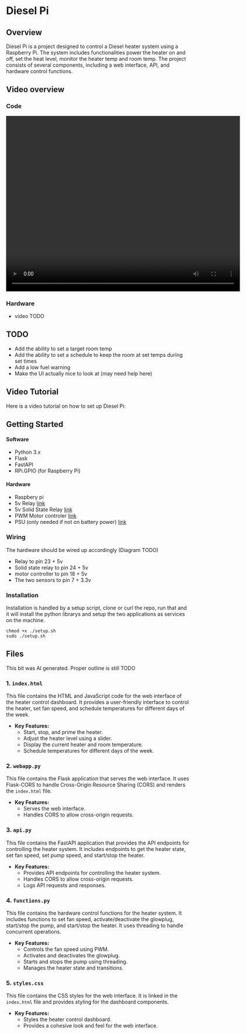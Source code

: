 # Diesel Pi

## Overview

Diesel Pi is a project designed to control a Diesel heater system using a Raspberry Pi. The system includes functionalities power the heater on and off, set the heat level, monitor the heater temp and room temp. The project consists of several components, including a web interface, API, and hardware control functions.

## Video overview 
### Code

<video width="640" height="480" controls>
  <source src="https://youtu.be/jhlhRl0yT9Y" type="video/mp4">
  Your browser does not support the video tag.
</video>

### Hardware
-  video TODO

## TODO
- Add the ability to set a target room temp 
- Add the ability to set a schedule to keep the room at set temps during set times
- Add a low fuel warning
- Make the UI actually nice to look at (may need help here)


## Video Tutorial

Here is a video tutorial on how to set up Diesel Pi:




## Getting Started

#### Software
- Python 3.x
- Flask
- FastAPI
- RPi.GPIO (for Raspberry Pi)

#### Hardware
- Raspbery pi 
- 5v Relay [link ](https://www.amazon.co.uk/DollaTek-Channel-optocoupler-Support-Trigger/dp/B07DJ4NRC1?crid=2LMHPIOX6VJ5E&dib=eyJ2IjoiMSJ9.qtZ0Q_k5Ql7B0ggHLtRrclXCjwLaGcwODm7qtuvlsSOl0f0Dy1nlajZdF92F_pQME-IJHNZau9KaFJy36zwyongoZyFBoDtum7dx6Cqj_M9KozlaTIUuPG2n9mmk0sFyrOd-W0N_17SelmyveXb7u39sGkJKNMlYqrvLTHCnSHQzp_c8j-3J61JQkPWwYsuSqAIk-lQIlF9hf96femxDgT5txTlGmWaIvFTbJsywIKnTnk60vudau0SsrJsvLwKPnDryt2h0LIY9EmNwHx8EzVocIoWmejaSNFNyTzkDseE1fEHAIymVYy9Y5tsAeN3FKCHosuZdOwwohzirNY_CbjNkVOIEB3FskPrR59Cvndx1emEWz0_lChFyJkL0pVijfk7vDk9384Pg_WFqU3jwfuoP-Z2eJ4zMAbh3_wfeL2NNJaUyPFfXExIxf1tSIQi8.XNWSNor-G--sXbUAjxoQnKgX7HQK4sKSozEBaZXzqak&dib_tag=se&keywords=5v+relay&qid=1734906861&sprefix=5v+relay%2Caps%2C148&sr=8-7)
- 5v Solid State Relay [link ](https://www.amazon.co.uk/1-Channel-Trigger-Module-250VAC-Output/dp/B07QS44SYH?crid=2YBIZE5I11H2P&dib=eyJ2IjoiMSJ9.NxmNsIsLuYnvd6rwOAvpszpUiSVkI2ijAYeODiIaFmWWwRlrePaLXOZVOrmVSdOulMdo9947LWbtLldx6CpY70-sly8D4FpddLHpJ1jY5V-8SODJ-f0dTjxicgid6QNrjsrz0kpRdaUcPJ0dgxuUonXEpKyiYHpReSMmcXJdzgWKMoCr_vfG1JGGfferRpuu5_IhA5DiKAnE1w6AOFvwmgFKnSWzZnAxqIVu7IBZwwbRwr0FzYIjct6k2TIpsMplhfdvoSv5WV6ilqmh9bwdIasAsiapbvHjmsTDrvq9ZHNbRJcWMV5X2jZkjXJjSh_YS7_b6u-UZQqZ7BVEerKykdhboNx8m_cibsLTpUckS9RtJb6HQzJoS0EwDr-HMMz05gT8O-Lw9t0AM2s9XaRsNBXwLqFukWDhajtOU-wxm21naSEmxsd9fJpctZMMk0AQ.NDFaGoBbRIs7SgGMd1tAN5Qr9XmR3GkxpW6YRJIkw04&dib_tag=se&keywords=5v+solid+state+relay&nsdOptOutParam=true&qid=1734906840&sprefix=5v+solid+s%2Caps%2C115&sr=8-6)
- PWM Motor controler [link ](https://www.amazon.co.uk/Driver-Controller-Stepper-H-Bridge-suitable/dp/B09T973C76?crid=V1RQZ4NISXPW&dib=eyJ2IjoiMSJ9.5WsPzxYmGKPePHwnhQliPS9FY1DKcGqJ5S7GzJV3qfB9SmoFEgb3nuRwNom6KOgnrfRhHtlYbFeWyEPri--zJ6nHm0WjbIO9kJzJM_zPz4dZT75B-ujt9rfDF06ECPV8KetauhFfML_A627yn-3gvAv01q5fscr7SFeduorr-UZcMY4ZAz-Ijpx77PVDcRCwvd5GEPVfajqSjjEQQC7xmWP4XBf4QgIWR3F0wP60krNe0an-OzhR5CRRXb1l4kGbe__SAfcS-JUFKSdAx70XFpNLYhAF-2lqvwN955rHcUSGPeD5NEJbm-r4GIuwrV2cEC7frkyT_lH_UxWsmoWaU26f5sxwi7aeFSS5ZMjAh25XnKZpyVZpk0d4Oa44HJRSTqi3H7e42oN_ZAsVm7c5wDvCFG48TBlFW7wTZ8hlqor6_vuPvlszB-NIxHWglIMr.AHk2ivxb1XFV17jo3P2myfZM6ZuogE5woHE2bvGJ0Mw&dib_tag=se&keywords=motor+driver&qid=1734906770&sprefix=motor+driver%2Caps%2C100&sr=8-7)
- PSU (only needed if not on battery power) [link](https://www.amazon.co.uk/inShareplus-Universal-Regulated-Switching-Transformer/dp/B088ZQT8TD?dib=eyJ2IjoiMSJ9.P-lKkGBNHKTKRpThhPB4ZjOCihNbDIGP1pkjS98yhopkenlddPtub78g8ja-s7wwC9_Ms-l0MPwtfsBHzzG1qg_gpkIkKTqJa5NMB4por9-ofNY4k2teHkOe178v0m374yTfvwboLgox7AGt_E3lWlGCkx7I9Ao4nS-DTgEJ3MGWIdGu40q9BiugMM-cD0euWB57yc771v6RuB-k-2rgTMjRIb-L1P50xP05IM9obYc.KG6j90Waj1bHICfnTB_hUN6XbdqZjlKTJ6AzaetV4X8&dib_tag=se&keywords=12V%2B10A%2BPower%2BSupply&qid=1734992850&sr=8-4&th=1)

### Wiring 
The hardware should be wired up accordingly (Diagram TODO)
- Relay to pin 23 + 5v
- Solid state relay to pin 24 + 5v
- motor controller to pin 18 + 5v
- The two sensors to pin 7 + 3.3v

### Installation 
Installation is handled by a setup script, clone or curl the repo, run that and it will install the python librarys and setup the two applications as services on the machine.
```
chmod +x ./setup.sh
sudo ./setup.sh
```


## Files
This bit was AI generated. Proper outline is still TODO 
### 1. `index.html`

This file contains the HTML and JavaScript code for the web interface of the heater control dashboard. It provides a user-friendly interface to control the heater, set fan speed, and schedule temperatures for different days of the week.

- **Key Features:**
  - Start, stop, and prime the heater.
  - Adjust the heater level using a slider.
  - Display the current heater and room temperature.
  - Schedule temperatures for different days of the week.

### 2. `webapp.py`

This file contains the Flask application that serves the web interface. It uses Flask-CORS to handle Cross-Origin Resource Sharing (CORS) and renders the `index.html` file.

- **Key Features:**
  - Serves the web interface.
  - Handles CORS to allow cross-origin requests.

### 3. `api.py`

This file contains the FastAPI application that provides the API endpoints for controlling the heater system. It includes endpoints to get the heater state, set fan speed, set pump speed, and start/stop the heater.

- **Key Features:**
  - Provides API endpoints for controlling the heater system.
  - Handles CORS to allow cross-origin requests.
  - Logs API requests and responses.

### 4. `functions.py`

This file contains the hardware control functions for the heater system. It includes functions to set fan speed, activate/deactivate the glowplug, start/stop the pump, and start/stop the heater. It uses threading to handle concurrent operations.

- **Key Features:**
  - Controls the fan speed using PWM.
  - Activates and deactivates the glowplug.
  - Starts and stops the pump using threading.
  - Manages the heater state and transitions.

### 5. `styles.css`

This file contains the CSS styles for the web interface. It is linked in the `index.html` file and provides styling for the dashboard components.

- **Key Features:**
  - Styles the heater control dashboard.
  - Provides a cohesive look and feel for the web interface.



